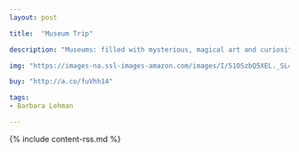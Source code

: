 ```yaml
---
layout: post

title:  "Museum Trip"

description: "Museums: filled with mysterious, magical art and curiosities? Or secrets? And what might happen if a boy suddenly became part of one of the mind-bending exhibits?"

img: "https://images-na.ssl-images-amazon.com/images/I/51OSzbQ5XEL._SL480_.jpg"

buy: "http://a.co/fuVhh14"

tags:
- Barbara Lehman

---
```


{% include content-rss.md %}